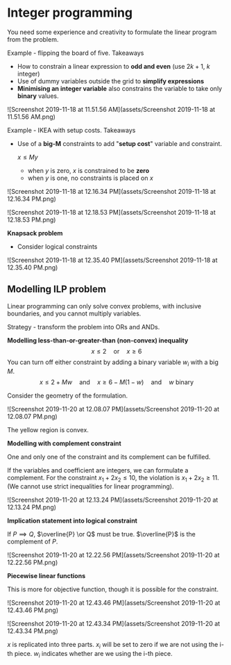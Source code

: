 # Integer programming

You need some experience and creativity to formulate the linear program from the problem.



Example - flipping the board of five. Takeaways

- How to constrain a linear expression to **odd and even** (use $2k + 1$, $k$ integer)
- Use of dummy variables outside the grid to **simplify expressions**
- **Minimising an integer variable** also constrains the variable to take only **binary** values.



![Screenshot 2019-11-18 at 11.51.56 AM](assets/Screenshot 2019-11-18 at 11.51.56 AM.png)





Example - IKEA with setup costs. Takeaways

- Use of a **big-M** constraints to add "**setup cost**" variable and constraint.

  $x \leq My$ 
  - when $y$ is zero, $x$ is constrained to be **zero** 
  - when $y$ is one, no constraints is placed on $x$

![Screenshot 2019-11-18 at 12.16.34 PM](assets/Screenshot 2019-11-18 at 12.16.34 PM.png)

![Screenshot 2019-11-18 at 12.18.53 PM](assets/Screenshot 2019-11-18 at 12.18.53 PM.png)





**Knapsack problem**

- Consider logical constraints

![Screenshot 2019-11-18 at 12.35.40 PM](assets/Screenshot 2019-11-18 at 12.35.40 PM.png)








## Modelling ILP problem

Linear programming can only solve convex problems, with inclusive boundaries, and you cannot multiply variables.

Strategy - transform the problem into ORs and ANDs.



**Modelling less-than-or-greater-than (non-convex) inequality**
$$
x\leq2 
\quad \text{or} \quad 
x \geq 6
$$
You can turn off either constraint by adding a binary variable $w_i$ with a big $M$.
$$
x \leq 2 + M w 
\quad \text{and} \quad 
x \geq 6 - M (1-w)
\quad \text{and} \quad 
w \text{ binary}
$$

Consider the geometry of the formulation.

![Screenshot 2019-11-20 at 12.08.07 PM](assets/Screenshot 2019-11-20 at 12.08.07 PM.png)

The yellow region is convex.



**Modelling with complement constraint**

One and only one of the constraint and its complement can be fulfilled. 

If the variables and coefficient are integers, we can formulate a complement. For the constraint $x_1 + 2x_2 \leq 10$, the violation is $x_1 + 2x_2 \geq 11$. (We cannot use strict inequalities for linear programming).

![Screenshot 2019-11-20 at 12.13.24 PM](assets/Screenshot 2019-11-20 at 12.13.24 PM.png)





**Implication statement into logical constraint**

If $P \implies Q$,  $\overline{P} \or Q$ must be true. $\overline{P}$ is the complement of $P$.

![Screenshot 2019-11-20 at 12.22.56 PM](assets/Screenshot 2019-11-20 at 12.22.56 PM.png)







**Piecewise linear functions**

This is more for objective function, though it is possible for the constraint.


![Screenshot 2019-11-20 at 12.43.46 PM](assets/Screenshot 2019-11-20 at 12.43.46 PM.png)

![Screenshot 2019-11-20 at 12.43.34 PM](assets/Screenshot 2019-11-20 at 12.43.34 PM.png)

$x$ is replicated into three parts.
$x_i$ will be set to zero if we are not using the i-th piece. 
$w_i$ indicates whether are we using the i-th piece.
